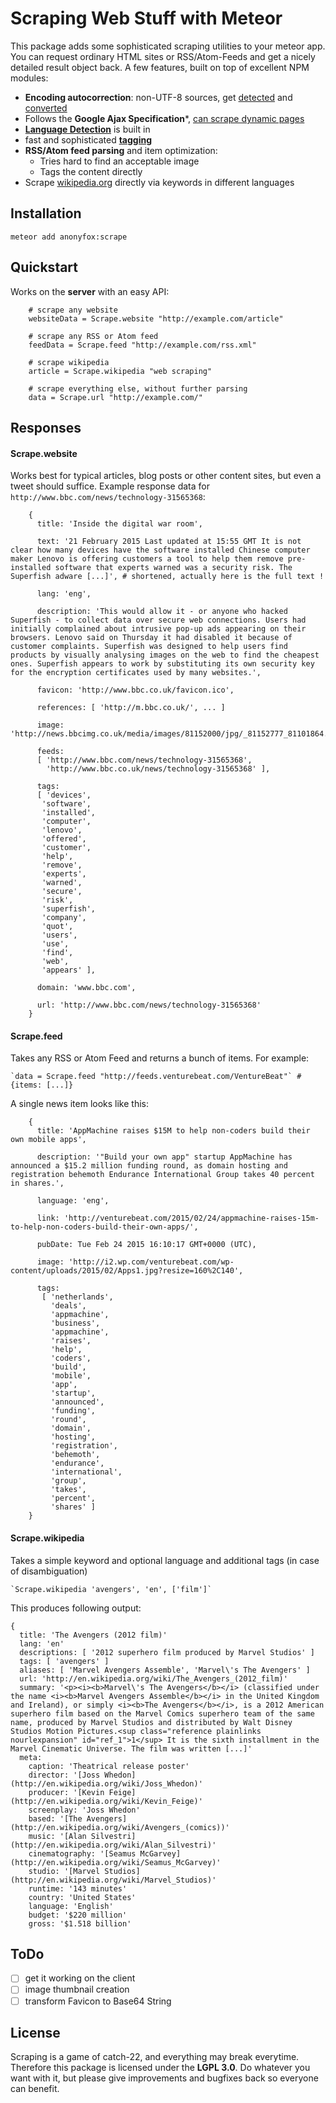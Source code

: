 # Scraping Web Stuff with Meteor

This package adds some sophisticated scraping utilities to your meteor app. You can request ordinary
HTML sites or RSS/Atom-Feeds and get a nicely detailed result object back. A few features, built on top of
excellent NPM modules:

- **Encoding autocorrection**: non-UTF-8 sources, get [detected](https://github.com/runk/node-chardet) and [converted](https://github.com/ashtuchkin/iconv-lite)
- Follows the **Google Ajax Specification***, [can scrape dynamic pages](https://developers.google.com/webmasters/ajax-crawling/)
- **[Language Detection](https://github.com/wooorm/franc)** is built in
- fast and sophisticated **[tagging](https://github.com/nefiltari/yaki)**
- **RSS/Atom feed parsing** and item optimization:
  - Tries hard to find an acceptable image
  - Tags the content directly
- Scrape [wikipedia.org](http://en.wikipedia.org/) directly via keywords in different languages

## Installation

`meteor add anonyfox:scrape`

## Quickstart

Works on the **server** with an easy API:

````coffee-script
    # scrape any website
    websiteData = Scrape.website "http://example.com/article"

    # scrape any RSS or Atom feed
    feedData = Scrape.feed "http://example.com/rss.xml"

    # scrape wikipedia
    article = Scrape.wikipedia "web scraping"

    # scrape everything else, without further parsing
    data = Scrape.url "http://example.com/"
````

## Responses

#### Scrape.website

Works best for typical articles, blog posts or other content sites, but even a tweet should
suffice. Example response data for `http://www.bbc.com/news/technology-31565368`:
```
    {
      title: 'Inside the digital war room',

      text: '21 February 2015 Last updated at 15:55 GMT It is not clear how many devices have the software installed Chinese computer maker Lenovo is offering customers a tool to help them remove pre-installed software that experts warned was a security risk. The Superfish adware [...]', # shortened, actually here is the full text !

      lang: 'eng',

      description: 'This would allow it - or anyone who hacked Superfish - to collect data over secure web connections. Users had initially complained about intrusive pop-up ads appearing on their browsers. Lenovo said on Thursday it had disabled it because of customer complaints. Superfish was designed to help users find products by visually analysing images on the web to find the cheapest ones. Superfish appears to work by substituting its own security key for the encryption certificates used by many websites.',

      favicon: 'http://www.bbc.co.uk/favicon.ico',

      references: [ 'http://m.bbc.co.uk/', ... ]

      image: 'http://news.bbcimg.co.uk/media/images/81152000/jpg/_81152777_81101864.jpg',

      feeds:
      [ 'http://www.bbc.com/news/technology-31565368',
        'http://www.bbc.co.uk/news/technology-31565368' ],

      tags:
      [ 'devices',
       'software',
       'installed',
       'computer',
       'lenovo',
       'offered',
       'customer',
       'help',
       'remove',
       'experts',
       'warned',
       'secure',
       'risk',
       'superfish',
       'company',
       'quot',
       'users',
       'use',
       'find',
       'web',
       'appears' ],

      domain: 'www.bbc.com',

      url: 'http://www.bbc.com/news/technology-31565368'
    }
```

#### Scrape.feed

Takes any RSS or Atom Feed and returns a bunch of items. For example:

    `data = Scrape.feed "http://feeds.venturebeat.com/VentureBeat"` # {items: [...]}

A single news item looks like this:
```
    {
      title: 'AppMachine raises $15M to help non-coders build their own mobile apps',

      description: '"Build your own app" startup AppMachine has announced a $15.2 million funding round, as domain hosting and registration behemoth Endurance International Group takes 40 percent in shares.',

      language: 'eng',

      link: 'http://venturebeat.com/2015/02/24/appmachine-raises-15m-to-help-non-coders-build-their-own-apps/',

      pubDate: Tue Feb 24 2015 16:10:17 GMT+0000 (UTC),

      image: 'http://i2.wp.com/venturebeat.com/wp-content/uploads/2015/02/Apps1.jpg?resize=160%2C140',

      tags:
       [ 'netherlands',
         'deals',
         'appmachine',
         'business',
         'appmachine',
         'raises',
         'help',
         'coders',
         'build',
         'mobile',
         'app',
         'startup',
         'announced',
         'funding',
         'round',
         'domain',
         'hosting',
         'registration',
         'behemoth',
         'endurance',
         'international',
         'group',
         'takes',
         'percent',
         'shares' ]
    }
```

#### Scrape.wikipedia

Takes a simple keyword and optional language and additional tags (in case of disambiguation)

    `Scrape.wikipedia 'avengers', 'en', ['film']`

This produces following output:
```
{
  title: 'The Avengers (2012 film)'
  lang: 'en'
  descriptions: [ '2012 superhero film produced by Marvel Studios' ]
  tags: [ 'avengers' ]
  aliases: [ 'Marvel Avengers Assemble', 'Marvel\'s The Avengers' ]
  url: 'http://en.wikipedia.org/wiki/The_Avengers_(2012_film)'
  summary: '<p><i><b>Marvel\'s The Avengers</b></i> (classified under the name <i><b>Marvel Avengers Assemble</b></i> in the United Kingdom and Ireland), or simply <i><b>The Avengers</b></i>, is a 2012 American superhero film based on the Marvel Comics superhero team of the same name, produced by Marvel Studios and distributed by Walt Disney Studios Motion Pictures.<sup class="reference plainlinks nourlexpansion" id="ref_1">1</sup> It is the sixth installment in the Marvel Cinematic Universe. The film was written [...]'
  meta:
    caption: 'Theatrical release poster'
    director: '[Joss Whedon](http://en.wikipedia.org/wiki/Joss_Whedon)'
    producer: '[Kevin Feige](http://en.wikipedia.org/wiki/Kevin_Feige)'
    screenplay: 'Joss Whedon'
    based: '[The Avengers](http://en.wikipedia.org/wiki/Avengers_(comics))'
    music: '[Alan Silvestri](http://en.wikipedia.org/wiki/Alan_Silvestri)'
    cinematography: '[Seamus McGarvey](http://en.wikipedia.org/wiki/Seamus_McGarvey)'
    studio: '[Marvel Studios](http://en.wikipedia.org/wiki/Marvel_Studios)'
    runtime: '143 minutes'
    country: 'United States'
    language: 'English'
    budget: '$220 million'
    gross: '$1.518 billion'
```

## ToDo

- [ ] get it working on the client
- [ ] image thumbnail creation
- [ ] transform Favicon to Base64 String

## License

Scraping is a game of catch-22, and everything may break everytime. Therefore this package is licensed under
the **LGPL 3.0**. Do whatever you want with it, but please give improvements and bugfixes back so everyone can benefit.